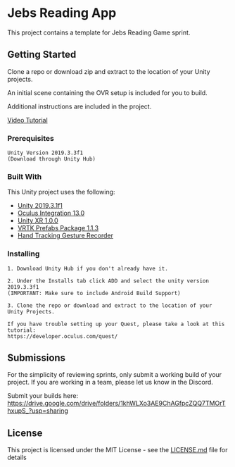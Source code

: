 # Jebs Reading App

This project contains a template for Jebs Reading Game sprint.

## Getting Started

Clone a repo or download zip and extract to the location of your Unity projects.

An initial scene containing the OVR setup is included for you to build.

Additional instructions are included in the project.

[Video Tutorial](https://youtu.be/jBwjTAKmP7A)

### Prerequisites

```
Unity Version 2019.3.3f1 
(Download through Unity Hub) 
```

### Built With

This Unity project uses the following:

* [Unity 2019.3.1f1](https://unity3d.com/es/get-unity/download/archive)
* [Oculus Integration 13.0](https://assetstore.unity.com/packages/tools/integration/oculus-integration-82022)
* [Unity XR 1.0.0](https://github.com/Unity-Technologies/XR-Interaction-Toolkit-Examples)
* [VRTK Prefabs Package 1.1.3](https://www.npmjs.com/package/io.extendreality.vrtk.prefabs)
* [Hand Tracking Gesture Recorder](https://github.com/jorgejgnz/HandTrackingGestureRecorder)

### Installing

```
1. Download Unity Hub if you don't already have it. 

2. Under the Installs tab click ADD and select the unity version 2019.3.3f1
(IMPORTANT: Make sure to include Android Build Support)

3. Clone the repo or download and extract to the location of your Unity Projects.

If you have trouble setting up your Quest, please take a look at this tutorial:
https://developer.oculus.com/quest/
```

## Submissions

For the simplicity of reviewing sprints, only submit a working build of your project.
If you are working in a team, please let us know in the Discord.

Submit your builds here: https://drive.google.com/drive/folders/1khWLXo3AE9ChAGfpcZQQ7TMOrThxupS_?usp=sharing

## License

This project is licensed under the MIT License - see the [LICENSE.md](LICENSE.md) file for details

